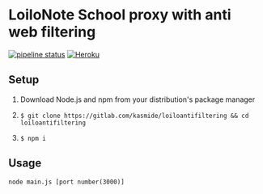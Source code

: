 # LoiloNote School proxy with anti web filtering
[![pipeline status](https://gitlab.com/kasmide/loiloantifiltering/badges/master/pipeline.svg)](https://gitlab.com/kasmide/loiloantifiltering/commits/master)
[![Heroku](http://heroku-badge.herokuapp.com/?app=loilo&svg=1)](https://loilo.herokuapp.com/)
## Setup
1. Download Node.js and npm from your distribution's package manager
1.     $ git clone https://gitlab.com/kasmide/loiloantifiltering && cd loiloantifiltering
1.     $ npm i
## Usage
    node main.js [port number(3000)]